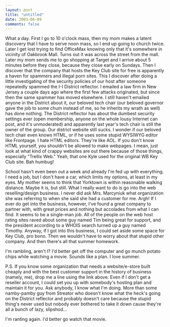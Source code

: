 ```yaml
---
layout: post
title: "untitled"
date: 2003-06-09
comments: false
---
```

What a day. First I go to 10 o'clock mass, then my mom makes a latent
discovery that I have to serve noon mass, so I end up going to church twice.
Later I get lost trying to find OfficeMax knowing only that it's somewhere in
vicinity of Oakbrook Mall. Turns out it was across the street from the mall.
Later my mom sends me to go shopping at Target and I arrive about 5 minutes
before they close, because they close early on Sundays. Then I discover that
the company that hosts the Key Club site for free is apparently a haven for
spammers and illegal porn sites. This I discover after doing a little
investigating of the security policies of our host after someone repeatedly
spammed the I-I District reflector. I emailed a law firm in New Jersey a
couple days ago where the first few attacks originated, but since then the
same spammer has moved elsewhere. I still haven't emailed anyone in the
District about it, our beloved tech chair (our beloved governor gave the job
to some chum instead of me, so he inherits my wrath as well) has done nothing.
The District reflector has about the dumbest security settings ever (open
membership, anyone on the whole lousy Internet can post, and it's unmoderated)
and apparently last year's tech chair is still the owner of the group. Our
district website still sucks. I wonder if our beloved tech chair even knows
HTML, or if he uses some stupid WYSIWYG editor like Frontpage. I hate HTML
editors. They're like AOL. If you don't know HTML yourself, you shouldn't be
allowed to make webpages. I mean, just look at what kind of crappy websites
are out there because of those things, especially "Trellix Web." Yeah, that
one Kyle used for the original WB Key Club site. Bah humbug!




School hasn't even been out a week and already I'm fed up with everything. I
need a job, but I don't have a car, which limits my options, at least in my
eyes. My mother seems to think that Yorktown is within reasonable walking
distance. Maybe it is, but still. What I really want to do is go into the web
reselling/design business. I never did ask Mrs. Marcyniuk what organization
she was referring to when she said she had a customer for me. Argh! If I ever
do get into the business, however, I've found a great company to partner with,
with great prices and nothing but accolades from what I can find. It seems to
be a single-man job. All of the people on the web host rating sites raved
about some guy named Tim being great for support, and the president according
to a WHOIS search turned up a guy named Timothy. Anyway, if I got into this
business, I could set aside some space for Key Club, pro bono. Then we
wouldn't have to worry about that stupid other company. And then there's all
that summer homework.




I'm rambling, aren't I? I'd better get off the computer and go munch potato
chips while watching a movie. Sounds like a plan. I love summer.




P.S. If you know some organization that needs a website/e-store built cheaply
and with the best customer support in the history of business (namely, me),
drop me a line using the link above. Even if I don't get a reseller account, I
could set you up with somebody's hosting plan and maintain it for you. Ask
anybody, I know what I'm doing. More than some namby-pamby guy from Streator
who doesn't know what the heck's going on the District reflector and probably
doesn't care because the stupid thing's never used but nobody ever bothered to
take it down cause they're all a bunch of lazy, slipshod...




I'm ranting again. I'd better go watch that movie.
